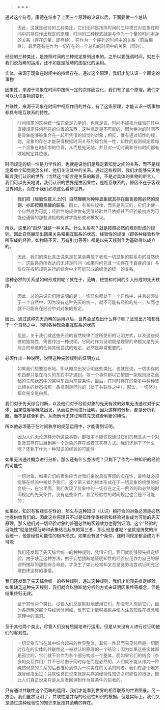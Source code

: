 <blockquote>※ ※ ※</blockquote><p>通过这个符号，康德在结束了上面三个原理的论证以后，下面要做一个总结</p><blockquote>因此，这就是经验的三种类比。它们无非是按照时间的三种模式对显象在时间中的存在作出规定的原理，时间的三种模式就是与作为一个量的时间本身的关系（存在的量，即存续）、在作为一个序列的时间中的关系（前后相继），最后还有在作为一切存在的一个总和的时间中的关系（同时）。</blockquote><p>经验的三种类比，是按照时间的三种规定排列出来的。之所以要强调时间，就在于我们说范畴的运用，还不如是是范畴的图型化的运用。</p><p>实体，来源于现象在时间中的持续存在。通过这个原理，我们才能认识一个固定的事物</p><p>因果性，来源于现象在时间中按照一定的次序而变化，我们有了这个原理，我们才可以认识事物的变化</p><p>共联性，来源于现象在时间中相互作用的并存，有了这条原理，才能认识一切事物都具有相互联系的特性。</p><blockquote>时间规定的这种统一性完全是力学的，也就是说，时间不被视为经验在其中直接规定任何存在的位置的东西；这种规定是不可能的，因为绝对的时间不是显象能够被集合在一起所凭借的知觉的对象；相反，惟有通过知性的规则，显象的存在才能获得根据时间关系的综合统一性，知性的规则规定着每一个显象在时间中的位置，从而是先天地、并且对一切时间和任何时间都有效地规定其位置。</blockquote><p>时间规定的统一性是力学性的，也就是说他们是规定着知觉之间的关系，而不是规定着单个知觉是怎么样，他们关注其中的关系。通过这些规则，我们才能够先天地断言我们认识的世界（当然这个断言是关系的断言，不是对具体的某物的断言）。我们可以先天地说，我们认识的世界是由因果性，是相互联系的。原因不在于客观世界如此，而在于我们必须这么看待世界。</p><blockquote><b>我们把（经验性意义上的）自然理解为种种显象就其存在而言按照必然的规则、亦即按照规律的联系</b>。因此，有某些规律，而且是先天的，它们才使一个自然成为可能；经验性的规律惟有凭借经验并且依据甚至经验最初成为可能也遵循的那些源始的规律才能形成和被发现。</blockquote><p>所以，这里的“自然”就是一种关系。什么关系呢？就是按照必然的规则形成的规则。因此自然展现出因果关系和相互联系的状态。经验性的规律（即各种经验科学所形成的经验，如物质不灭、万有引力等等）都是以先天规则作为基础得以成立的。</p><blockquote>因此，我们的类比真正说来是在某些典范下表现一切显象的联系中的自然统一，这些典范所表达的无非是时间（如果时间包含一切存在于自身的话）与仅仅在按照规则进行的综合中才可能形成的统觉的统一的关系。</blockquote><p>这种必然的关系是如何形成的呢？就在于，范畴、统觉和时间的引入形成的先天秩序。</p><blockquote>因此，总的来说它们所说明的是：一切显象都处于一个自然中，并且必须处于一个自然中，因为没有这种先天的统一，就不可能有经验的统一，从而也就不可能有在经验中对对象的规定。</blockquote><p>因此，通过这种先天范畴的运用以后，世界会呈现出什么样子呢？呈现出万物都处于一个自然之中，同时各种现象相互联系的状态</p><blockquote>但是，关于我们就这些先验的自然规律而言所使用的证明方式，以及这些规律的独特性，需要作出一种说明，它同时作为证明既是理智的命题又是先天综合的命题的任何其他尝试的规定，必然是非常重要的。</blockquote><p>必须作出一种说明，说明这种先验规则的证明方式</p><blockquote>如果我们想要独断地、即从概念出发证明这些类比，也就是说，一切实存的东西都只是在持久的东西中才遇到，每一个事件都以它按照一条规则继之而起的先前状态中的某种东西为前提条件，最后，在同时存在的杂多中种种彼此相关的状态按照一条规则是同时的（处于共联性之中），那么，一切努力都会完全是白费。</blockquote><p>我们对于先天综合判断，以及他们对于经验对象的先天有效的效果无法通过对于实体、因果性等等概念出发，从而独断地进行证明。因为这样的分析，都是分析判断，而不是综合判断。从而他也无非证明其先天综合判断的特性。</p><p>所以他必须基于在时间秩序的规范运用中，才能得到证明。</p><blockquote>因为人们无论怎样分析这些事物，都根本不能仅仅通过它们的概念从一个对象及其存在进展到另一个对象的存在或者其实存方式。我们还剩下了什么呢？还剩下作为一种知识的经验的可能性</blockquote><p>如果无法通过概念进行分析，那么还有什么办法呢？只剩下了作为一种知识的经验的可能性</p><blockquote>一切对象，如果它们的表象应当对我们来说具有客观的实在性，最终就必须能够在经验中被给予我们。这个第三者的根本形式在于一切显象的统觉的综合统一，在它里面，我们发现了显象中的一切存在之无一例外的和必然的时间规定的先天条件，没有这些条件，甚至经验性的时间规定也会是不可能的；</blockquote><p>如果说，知识有客观实在性的，那么与这种知识（认识）相符合的对象必须是必然地提供给我们的。因此这些原理只不过是知性使得经验和经验对象成为可能的先天原理，那么他们对一切经验对象的普遍必然的客观效力也得到证明。这个“经验的可能性”就是使得范畴和表象结合起来的第三者，那么他是谁呢？这就是统觉的综合统一，他是经验可能性的根本形式。如果没有这个条件，连时间规定都会成为不可能</p><blockquote>我们还发现了先天综合统一的种种规则，凭借它们，我们就能够预先推定经验。由于缺乏这种方法，由于妄想独断地证明知性的经验应用作为自己的原则所推荐的那些综合命题，才发生了如此经常却又总是徒劳地尝试证明充足理由律这样的事情。</blockquote><p>我们还发现了先天综合统一的各种规则，通过这种规则，我们才能预先推定经验。如果缺乏这种先天规则，我们就会以独断地分析的方式来证明因果性等概念，但是结果终归无效。</p><blockquote>至于其他两个类比，尽管人们总是默默地使用它们，却没有人想到它们，因为各范畴的那个导线尚付阙如，惟有它才能够揭露并使人注意知性在概念和原理中的漏洞。</blockquote><p>至于其他两个类比，尽管人们没有质疑地进行运用，但是从来没有人进行过证明他们的客观性。</p><blockquote>一切显象应当在其中结合起来的世界整体，其统一性显而易见纯然是一切同时存在的实体的共联性这一被默认的原理的一个结论；因为如果这些实体都是孤立的，它们就不会作为各个部分构成一个整体，而如果它们的结合（杂多的交互作用）并不已经由于同时存在而是必然的，人们就不能从作为一种纯然观念的关系的后者推论到作为一种实在的关系的前者。我们在那个地方就曾经指出过：共联性真正说来就是共存的经验性知识之可能性的根据，因此人们真正说来只是从后者回溯到作为其条件的前者的。</blockquote><p>只有通过共联性这个范畴的运用，我们才能看到世界的相互联系的世界图景。另一方面，我们虽然证明了，共联性是并存的经验性知识的根据。但是实际上，我们又是通过这种经验性的知识来反推其范畴的存在。</p><p></p>